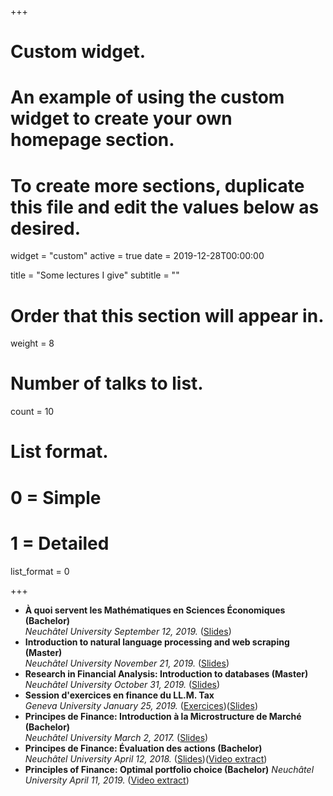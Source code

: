 +++
# Custom widget.
# An example of using the custom widget to create your own homepage section.
# To create more sections, duplicate this file and edit the values below as desired.
widget = "custom"
active = true
date = 2019-12-28T00:00:00

title = "Some lectures I give"
subtitle = ""
 
# Order that this section will appear in.
weight = 8

# Number of talks to list.
count = 10

# List format.
#   0 = Simple
#   1 = Detailed
list_format = 0
  
+++

- **À quoi servent les Mathématiques en Sciences Économiques (Bachelor)**    
    *Neuchâtel University September 12, 2019.* ([Slides](/files/cours_campus_ete.pdf))
- **Introduction to natural language processing and web scraping (Master)**    
    *Neuchâtel University November 21, 2019.* ([Slides](/files/cours_RFA_natural_language_processing_2019.pdf))
- **Research in Financial Analysis: Introduction to databases (Master)**    
    *Neuchâtel University October 31, 2019.* ([Slides](/files/cours_RFA_databases_2019.pdf))
- **Session d'exercices en finance du LL.M. Tax**    
    *Geneva University January 25, 2019.* ([Exercices](/files/cours_LLM_Tax_exercices.pdf))([Slides](/files/cours_LLM_Tax_solutions.pdf))
- **Principes de Finance: Introduction à la Microstructure de Marché (Bachelor)**    
    *Neuchâtel University March 2, 2017.* ([Slides](/files/cours_principes_finance_2017.pdf))
- **Principes de Finance: Évaluation des actions (Bachelor)**    
    *Neuchâtel University April 12, 2018.* ([Slides](/files/cours_principes_finance_2018.pdf))([Video extract](https://youtu.be/1kII9fIaGLY))
- **Principles of Finance: Optimal portfolio choice (Bachelor)** 
    *Neuchâtel University April 11, 2019.* ([Video extract](https://youtu.be/4T0RX46-dKc))
    
    
